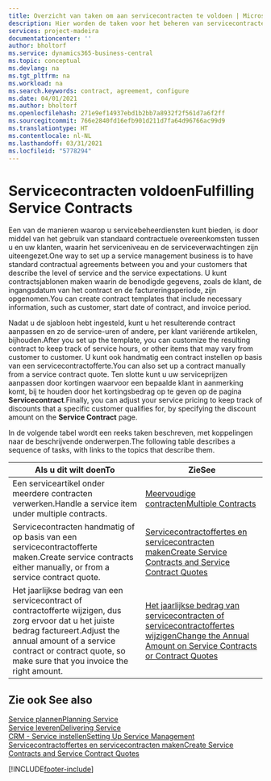 ```yaml
---
title: Overzicht van taken om aan servicecontracten te voldoen | Microsoft Docs
description: Hier worden de taken voor het beheren van servicecontracten met klanten beschreven.
services: project-madeira
documentationcenter: ''
author: bholtorf
ms.service: dynamics365-business-central
ms.topic: conceptual
ms.devlang: na
ms.tgt_pltfrm: na
ms.workload: na
ms.search.keywords: contract, agreement, configure
ms.date: 04/01/2021
ms.author: bholtorf
ms.openlocfilehash: 271e9ef14937ebd1b2bb7a8932f2f561d7a6f2ff
ms.sourcegitcommit: 766e2840fd16efb901d211d7fa64d96766ac99d9
ms.translationtype: HT
ms.contentlocale: nl-NL
ms.lasthandoff: 03/31/2021
ms.locfileid: "5778294"
---
```

# <a name="fulfilling-service-contracts"></a><span data-ttu-id="e27a5-103">Servicecontracten voldoen</span><span class="sxs-lookup"><span data-stu-id="e27a5-103">Fulfilling Service Contracts</span></span> 
<span data-ttu-id="e27a5-104">Een van de manieren waarop u servicebeheerdiensten kunt bieden, is door middel van het gebruik van standaard contractuele overeenkomsten tussen u en uw klanten, waarin het serviceniveau en de serviceverwachtingen zijn uiteengezet.</span><span class="sxs-lookup"><span data-stu-id="e27a5-104">One way to set up a service management business is to have standard contractual agreements between you and your customers that describe the level of service and the service expectations.</span></span> <span data-ttu-id="e27a5-105">U kunt contractsjablonen maken waarin de benodigde gegevens, zoals de klant, de ingangsdatum van het contract en de factureringsperiode, zijn opgenomen.</span><span class="sxs-lookup"><span data-stu-id="e27a5-105">You can create contract templates that include necessary information, such as customer, start date of contract, and invoice period.</span></span>  
  
<span data-ttu-id="e27a5-106">Nadat u de sjabloon hebt ingesteld, kunt u het resulterende contract aanpassen en zo de service-uren of andere, per klant variërende artikelen, bijhouden.</span><span class="sxs-lookup"><span data-stu-id="e27a5-106">After you set up the template, you can customize the resulting contract to keep track of service hours, or other items that may vary from customer to customer.</span></span> <span data-ttu-id="e27a5-107">U kunt ook handmatig een contract instellen op basis van een servicecontractofferte.</span><span class="sxs-lookup"><span data-stu-id="e27a5-107">You can also set up a contract manually from a service contract quote.</span></span> <span data-ttu-id="e27a5-108">Ten slotte kunt u uw serviceprijzen aanpassen door kortingen waarvoor een bepaalde klant in aanmerking komt, bij te houden door het kortingsbedrag op te geven op de pagina **Servicecontract**.</span><span class="sxs-lookup"><span data-stu-id="e27a5-108">Finally, you can adjust your service pricing to keep track of discounts that a specific customer qualifies for, by specifying the discount amount on the **Service Contract** page.</span></span>  

<span data-ttu-id="e27a5-109">In de volgende tabel wordt een reeks taken beschreven, met koppelingen naar de beschrijvende onderwerpen.</span><span class="sxs-lookup"><span data-stu-id="e27a5-109">The following table describes a sequence of tasks, with links to the topics that describe them.</span></span>   
  
|<span data-ttu-id="e27a5-110">**Als u dit wilt doen**</span><span class="sxs-lookup"><span data-stu-id="e27a5-110">**To**</span></span>|<span data-ttu-id="e27a5-111">**Zie**</span><span class="sxs-lookup"><span data-stu-id="e27a5-111">**See**</span></span>|  
|------------|-------------|  
|<span data-ttu-id="e27a5-112">Een serviceartikel onder meerdere contracten verwerken.</span><span class="sxs-lookup"><span data-stu-id="e27a5-112">Handle a service item under multiple contracts.</span></span> | [<span data-ttu-id="e27a5-113">Meervoudige contracten</span><span class="sxs-lookup"><span data-stu-id="e27a5-113">Multiple Contracts</span></span>](service-multiple-contracts.md)|  
|<span data-ttu-id="e27a5-114">Servicecontracten handmatig of op basis van een servicecontractofferte maken.</span><span class="sxs-lookup"><span data-stu-id="e27a5-114">Create service contracts either manually, or from a service contract quote.</span></span>| [<span data-ttu-id="e27a5-115">Servicecontractoffertes en servicecontracten maken</span><span class="sxs-lookup"><span data-stu-id="e27a5-115">Create Service Contracts and Service Contract Quotes</span></span>](service-how-to-create-service-contracts-and-service-contract-quotes.md)|
|<span data-ttu-id="e27a5-116">Het jaarlijkse bedrag van een servicecontract of contractofferte wijzigen, dus zorg ervoor dat u het juiste bedrag factureert.</span><span class="sxs-lookup"><span data-stu-id="e27a5-116">Adjust the annual amount of a service contract or contract quote, so make sure that you invoice the right amount.</span></span>|[<span data-ttu-id="e27a5-117">Het jaarlijkse bedrag van servicecontracten of servicecontractoffertes wijzigen</span><span class="sxs-lookup"><span data-stu-id="e27a5-117">Change the Annual Amount on Service Contracts or Contract Quotes</span></span>](service-how-to-change-the-annual-amount-on-service-contracts-or-contract-quotes.md)|

## <a name="see-also"></a><span data-ttu-id="e27a5-118">Zie ook </span><span class="sxs-lookup"><span data-stu-id="e27a5-118">See also</span></span>
[<span data-ttu-id="e27a5-119">Service plannen</span><span class="sxs-lookup"><span data-stu-id="e27a5-119">Planning Service</span></span>](service-plan-service.md)  
[<span data-ttu-id="e27a5-120">Service leveren</span><span class="sxs-lookup"><span data-stu-id="e27a5-120">Delivering Service</span></span>](service-deliver-service.md)  
[<span data-ttu-id="e27a5-121">CRM - Service instellen</span><span class="sxs-lookup"><span data-stu-id="e27a5-121">Setting Up Service Management</span></span>](service-setup-service.md)  
[<span data-ttu-id="e27a5-122">Servicecontractoffertes en servicecontracten maken</span><span class="sxs-lookup"><span data-stu-id="e27a5-122">Create Service Contracts and Service Contract Quotes</span></span>](service-how-to-create-service-contracts-and-service-contract-quotes.md)  


[!INCLUDE[footer-include](includes/footer-banner.md)]